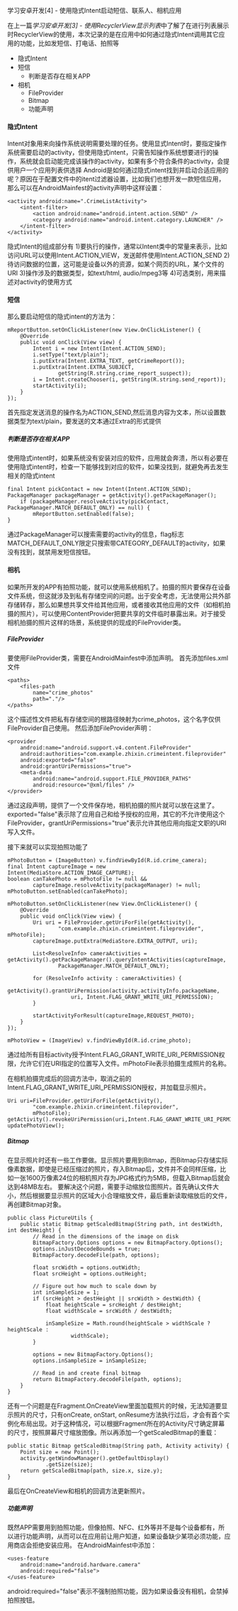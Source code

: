 学习安卓开发[4] - 使用隐式Intent启动短信、联系人、相机应用

在上一篇*学习安卓开发[3] - 使用RecyclerView显示列表*中了解了在进行列表展示时RecyclerView的使用，本次记录的是在应用中如何通过隐式Intent调用其它应用的功能，比如发短信、打电话、拍照等

- 隐式Intent
- 短信
    - 判断是否存在相关APP
- 相机
    - FileProvider
    - Bitmap
    - 功能声明

#### 隐式Intent
Intent对象用来向操作系统说明需要处理的任务。使用显式Intent时，要指定操作系统需要启动的activity，但使用隐式intent，只需告知操作系统想要进行的操作，系统就会启动能完成该操作的activity，如果有多个符合条件的activity，会提供用户一个应用列表供选择
Android是如何通过隐式intent找到并启动合适应用的呢？原因在于配置文件中的itent过滤器设置，比如我们也想开发一款短信应用，那么可以在AndroidMainfest的activity声明中这样设置：
```
<activity android:name=".CrimeListActivity">
    <intent-filter>
        <action android:name="android.intent.action.SEND" />
        <category android:name="android.intent.category.LAUNCHER" />
    </intent-filter>
</activity>
```

隐式Intent的组成部分有
1)要执行的操作，通常以Intent类中的常量来表示，比如访问URL可以使用Intent.ACTION_VIEW，发送邮件使用Intent.ACTION_SEND
2)待访问数据的位置，这可能是设备以外的资源，如某个网页的URL，某个文件的URI
3)操作涉及的数据类型，如text/html, audio/mpeg3等
4)可选类别，用来描述对activity的使用方式

#### 短信
那么要启动短信的隐式intent的方法为：
```
mReportButton.setOnClickListener(new View.OnClickListener() {
    @Override
    public void onClick(View view) {
        Intent i = new Intent(Intent.ACTION_SEND);
        i.setType("text/plain");
        i.putExtra(Intent.EXTRA_TEXT, getCrimeReport());
        i.putExtra(Intent.EXTRA_SUBJECT,
                getString(R.string.crime_report_suspect));
        i = Intent.createChooser(i, getString(R.string.send_report));
        startActivity(i);
    }
});
```
首先指定发送消息的操作名为ACTION_SEND,然后消息内容为文本，所以设置数据类型为text/plain，要发送的文本通过Extra的形式提供

##### 判断是否存在相关APP
使用隐式intent时，如果系统没有安装对应的软件，应用就会奔溃，所以有必要在使用隐式intent时，检查一下能够找到对应的软件，如果没找到，就避免再去发生相关的隐式intent

```
final Intent pickContact = new Intent(Intent.ACTION_SEND);
PackageManager packageManager = getActivity().getPackageManager();
    if (packageManager.resolveActivity(pickContact, PackageManager.MATCH_DEFAULT_ONLY) == null) {
        mReportButton.setEnabled(false);
}
```
通过PackageManager可以搜索需要的activity的信息，flag标志MATCH_DEFAULT_ONLY限定只搜索带CATEGORY_DEFAULT的activity，如果没有找到，就禁用发短信按钮。

#### 相机
如果所开发的APP有拍照功能，就可以使用系统相机了。拍摄的照片要保存在设备文件系统，但这就涉及到私有存储空间的问题。出于安全考虑，无法使用公共外部存储转存，那么如果想共享文件给其他应用，或者接收其他应用的文件（如相机拍摄的照片），可以使用ContentProvider把要共享的文件临时暴露出来。对于接受相机拍摄的照片这样的场景，系统提供的现成的FileProvider类。

##### FileProvider
要使用FileProvider类，需要在AndroidMainfest中添加声明。
首先添加files.xml文件
```
<paths>
    <files-path
        name="crime_photos"
        path="."/>
</paths>
```
这个描述性文件把私有存储空间的根路径映射为crime_photos，这个名字仅供FileProvider自己使用。
然后添加FileProvider声明：
```
<provider
    android:name="android.support.v4.content.FileProvider"
    android:authorities="com.example.zhixin.crimeintent.fileprovider"
    android:exported="false"
    android:grantUriPermissions="true">
    <meta-data
        android:name="android.support.FILE_PROVIDER_PATHS"
        android:resource="@xml/files" />
</provider>
```
通过这段声明，提供了一个文件保存地，相机拍摄的照片就可以放在这里了。exported="false"表示除了应用自己和给予授权的应用，其它的不允许使用这个FileProvider，grantUriPermissions="true"表示允许其他应用向指定文职的URI写入文件。

接下来就可以实现拍照功能了
```
mPhotoButton = (ImageButton) v.findViewById(R.id.crime_camera);
final Intent captureImage = new Intent(MediaStore.ACTION_IMAGE_CAPTURE);
boolean canTakePhoto = mPhotoFile != null &&
        captureImage.resolveActivity(packageManager) != null;
mPhotoButton.setEnabled(canTakePhoto);

mPhotoButton.setOnClickListener(new View.OnClickListener() {
    @Override
    public void onClick(View view) {
        Uri uri = FileProvider.getUriForFile(getActivity(),
                "com.example.zhixin.crimeintent.fileprovider", mPhotoFile);
        captureImage.putExtra(MediaStore.EXTRA_OUTPUT, uri);

        List<ResolveInfo> cameraActivities = getActivity().getPackageManager().queryIntentActivities(captureImage,
                PackageManager.MATCH_DEFAULT_ONLY);

        for (ResolveInfo activity : cameraActivities) {
            getActivity().grantUriPermission(activity.activityInfo.packageName,
                    uri, Intent.FLAG_GRANT_WRITE_URI_PERMISSION);
        }

        startActivityForResult(captureImage,REQUEST_PHOTO);
    }
});

mPhotoView = (ImageView) v.findViewById(R.id.crime_photo);
```
通过给所有目标activity授予Intent.FLAG_GRANT_WRITE_URI_PERMISSION权限，允许它们在URI指定的位置写入文件。mPhotoFile表示拍摄生成照片的名称。

在相机拍摄完成后的回调方法中，取消之前的Intent.FLAG_GRANT_WRITE_URI_PERMISSION授权，并加载显示照片。
```
Uri uri=FileProvider.getUriForFile(getActivity(),
        "com.example.zhixin.crimeintent.fileprovider",
        mPhotoFile);
getActivity().revokeUriPermission(uri,Intent.FLAG_GRANT_WRITE_URI_PERMISSION);
updatePhotoView();
```

##### Bitmap
在显示照片时还有一些工作要做。显示照片要用到Bitmap，而Bitmap只存储实际像素数据，即使是已经压缩过的照片，存入Bitmap后，文件并不会同样压缩，比如一张1600万像素24位的相机照片存为JPG格式约为5MB，但载入Bitmap后就会达到48MB左右。
要解决这个问题，需要手动缩放位图照片。首先确认文件大小，然后根据要显示照片的区域大小合理缩放文件，最后重新读取缩放后的文件，再创建Bitmap对象。
```
public class PictureUtils {
    public static Bitmap getScaledBitmap(String path, int destWidth, int destHeight) {
        // Read in the dimensions of the image on disk
        BitmapFactory.Options options = new BitmapFactory.Options();
        options.inJustDecodeBounds = true;
        BitmapFactory.decodeFile(path, options);

        float srcWidth = options.outWidth;
        float srcHeight = options.outHeight;

        // Figure out how much to scale down by
        int inSampleSize = 1;
        if (srcHeight > destHeight || srcWidth > destWidth) {
            float heightScale = srcHeight / destHeight;
            float widthScale = srcWidth / destWidth;

            inSampleSize = Math.round(heightScale > widthScale ? heightScale :
                    widthScale);
        }

        options = new BitmapFactory.Options();
        options.inSampleSize = inSampleSize;

        // Read in and create final bitmap
        return BitmapFactory.decodeFile(path, options);
    }
}
```
还有一个问题是在Fragment.OnCreateView里面加载照片的时候，无法知道要显示照片的尺寸，只有onCreate, onStart, onResume方法执行过后，才会有首个实例化布局出现。对于这种情况，可以根据Fragment所在的Activity尺寸确定屏幕的尺寸，按照屏幕尺寸缩放图像。所以再添加一个getScaledBitmap的重载：
```
public static Bitmap getScaledBitmap(String path, Activity activity) {
    Point size = new Point();
    activity.getWindowManager().getDefaultDisplay()
            .getSize(size);
    return getScaledBitmap(path, size.x, size.y);
}
```
最后在OnCreateView和相机的回调方法更新照片。

##### 功能声明
既然APP需要用到拍照功能，但像拍照、NFC、红外等并不是每个设备都有，所以进行功能声明，从而可以在应用前让用户知道，如果设备缺少某项必须功能，应用商店会拒绝安装应用。
在AndroidMainfest中添加：
```
<uses-feature
    android:name="android.hardware.camera"
    android:required="false">
</uses-feature>
```
android:required="false"表示不强制拍照功能，因为如果设备没有相机，会禁掉拍照按钮。






